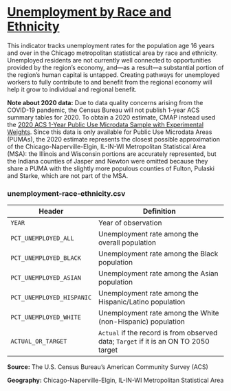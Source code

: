 # [Unemployment by Race and Ethnicity](https://www.cmap.illinois.gov/2050/indicators/unemployment-race-ethnicity)

This indicator tracks unemployment rates for the population age 16 years and over in the Chicago metropolitan statistical area by race and ethnicity. Unemployed residents are not currently well connected to opportunities provided by the region’s economy, and—as a result—a substantial portion of the region’s human capital is untapped. Creating pathways for unemployed workers to fully contribute to and benefit from the regional economy will help it grow to individual and regional benefit.

**Note about 2020 data:** Due to data quality concerns arising from the COVID-19 pandemic, the Census Bureau will not publish 1-year ACS summary tables for 2020. To obtain a 2020 estimate, CMAP instead used the [2020 ACS 1-Year Public Use Microdata Sample with Experimental Weights](https://www.census.gov/programs-surveys/acs/data/experimental-data/2020-1-year-pums.html). Since this data is only available for Public Use Microdata Areas (PUMAs), the 2020 estimate represents the closest possible approximation of the Chicago-Naperville-Elgin, IL-IN-WI Metropolitan Statistical Area (MSA): the Illinois and Wisconsin portions are accurately represented, but the Indiana counties of Jasper and Newton were omitted because they share a PUMA with the slightly more populous counties of Fulton, Pulaski and Starke, which are not part of the MSA.

### unemployment-race-ethnicity.csv

Header | Definition
-------|-----------
`YEAR` | Year of observation
`PCT_UNEMPLOYED_ALL` | Unemployment rate among the overall population
`PCT_UNEMPLOYED_BLACK` | Unemployment rate among the Black population
`PCT_UNEMPLOYED_ASIAN` | Unemployment rate among the Asian population
`PCT_UNEMPLOYED_HISPANIC` | Unemployment rate among the Hispanic/Latino population
`PCT_UNEMPLOYED_WHITE` | Unemployment rate among the White (non-Hispanic) population
`ACTUAL_OR_TARGET` | `Actual` if the record is from observed data; `Target` if it is an ON TO 2050 target

**Source:** The U.S. Census Bureau’s American Community Survey (ACS)

**Geography:** Chicago-Naperville-Elgin, IL-IN-WI Metropolitan Statistical Area
